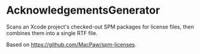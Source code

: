 # AcknowledgementsGenerator

Scans an Xcode project's checked-out SPM packages for license files, then combines them into a single RTF file.

Based on https://github.com/MacPaw/spm-licenses.
